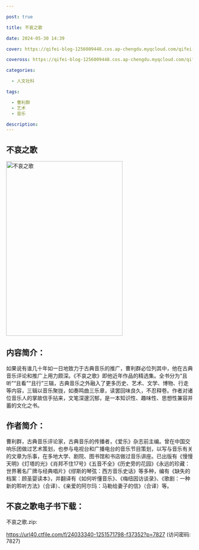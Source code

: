 ```yaml
---

post: true

title: 不哀之歌

date: 2024-05-30 14:39

cover: https://qifei-blog-1256009448.cos.ap-chengdu.myqcloud.com/qifei-blog/s33733881.jpg

coveross: https://qifei-blog-1256009448.cos.ap-chengdu.myqcloud.com/qifei-blog/s33733881.jpg

categories:

  - 人文社科

tags:

  - 曹利群
  - 艺术
  - 音乐

description:
---
```


## 不哀之歌

<img alt="不哀之歌" class="aligncenter loading" data-was-processed="true" decoding="async" fetchpriority="high" height="471" src="https://qifei-blog-1256009448.cos.ap-chengdu.myqcloud.com/qifei-blog/s33733881.jpg" style="cursor: zoom-in;" width="314"/>

## 内容简介：

如果说有谁几十年如一日地致力于古典音乐的推广，曹利群必位列其中，他在古典音乐评论和推广上用力颇深。《不哀之歌》即他近年作品的精选集。全书分为“且听”“且看”“且行”三辑，古典音乐之外融入了更多历史、艺术、文学、博物、行走等内容，三辑以音乐聚拢，如奏鸣曲三乐章，读罢回味良久，不忍释卷。作者对诸位音乐人的掌故信手拈来，文笔深邃沉郁，是一本知识性、趣味性、思想性兼容并蓄的文化之书。

## 作者简介：

曹利群，古典音乐评论家，古典音乐的传播者，《爱乐》杂志前主编。曾在中国交响乐团做过艺术策划，也参与电视台和广播电台的音乐节目策划，以写与音乐有关的文章为乐事，在多地大学、剧院、图书馆和书店做过音乐讲座。已出版有《慢慢天明》《灯塔的光》《肖邦不住17号》《五音不全》《历史旁的花园》《永远的珍藏：世界著名厂牌与经典唱片》《缪斯的琴弦：西方音乐史话》等多种，编有《缺失的档案：顾圣婴读本》，并翻译有《如何听懂音乐》、《梅纽因访谈录》、《歌剧：一种新的聆听方法》（合译）、《亲爱的阿尔玛：马勒给妻子的信》（合译）等。

## 不哀之歌电子书下载：

不哀之歌.zip: 

https://url40.ctfile.com/f/24033340-1251571798-f37352?p=7827 (访问密码: 7827)
